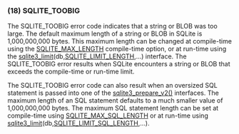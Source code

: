 ### (18\) SQLITE\_TOOBIG



 The SQLITE\_TOOBIG error code indicates that a string or BLOB was
 too large. The default maximum length of a string or BLOB in SQLite is
 1,000,000,000 bytes. This maximum length can be changed at compile\-time
 using the [SQLITE\_MAX\_LENGTH](limits.html#max_length) compile\-time option, or at run\-time using
 the [sqlite3\_limit](c3ref/limit.html)(db,[SQLITE\_LIMIT\_LENGTH](c3ref/c_limit_attached.html#sqlitelimitlength),...) interface. The
 SQLITE\_TOOBIG error results when SQLite encounters a string or BLOB
 that exceeds the compile\-time or run\-time limit.
 
 The SQLITE\_TOOBIG error code can also result when an oversized SQL
 statement is passed into one of the [sqlite3\_prepare\_v2()](c3ref/prepare.html) interfaces.
 The maximum length of an SQL statement defaults to a much smaller
 value of 1,000,000,000 bytes. The maximum SQL statement length can be
 set at compile\-time using [SQLITE\_MAX\_SQL\_LENGTH](limits.html#max_sql_length) or at run\-time
 using [sqlite3\_limit](c3ref/limit.html)(db,[SQLITE\_LIMIT\_SQL\_LENGTH](c3ref/c_limit_attached.html#sqlitelimitsqllength),...).




